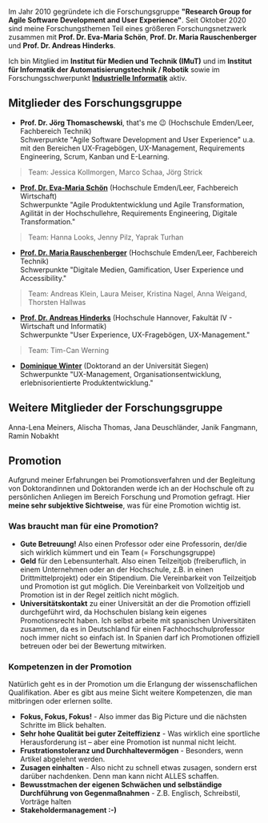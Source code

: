 Im Jahr 2010 gegründete ich die Forschungsgruppe __"Research Group for Agile Software Development and User Experience"__. Seit Oktober 2020 sind meine Forschungsthemen Teil eines größeren Forschungsnetzwerk zusammen mit __Prof. Dr. Eva-Maria Schön__, __Prof. Dr. Maria Rauschenberger__ und __Prof. Dr. Andreas Hinderks__. 

Ich bin Mitglied im __Institut für Medien und Technik (IMuT)__ und im __Institut für Informatik der Automatisierungstechnik / Robotik__ sowie im Forschungsschwerpunkt __[Industrielle Informatik](https://www.hs-emden-leer.de/forschung/forschungsprofil/forschungsschwerpunkte/schwerpunkte/industrielle-informatik)__ aktiv.


## Mitglieder des Forschungsgruppe  

* __Prof. Dr. Jörg Thomaschewski__, that's me &#128521; (Hochschule Emden/Leer, Fachbereich Technik)<br>
Schwerpunkte "Agile Software Development and User Experience" u.a. mit den Bereichen UX-Fragebögen, UX-Management, Requirements Engineering, Scrum, Kanban und E-Learning.
> Team: Jessica Kollmorgen, Marco Schaa, Jörg Strick

* __[Prof. Dr. Eva-Maria Schön](https://www.hs-emden-leer.de/forschung/forschungsprofil/forschende/wirtschaft/prof-dr-eva-maria-schoen)__  (Hochschule Emden/Leer, Fachbereich Wirtschaft)<br>
Schwerpunkte "Agile Produktentwicklung und Agile Transformation, Agilität in der Hochschullehre, Requirements Engineering, Digitale Transformation."
> Team: Hanna Looks, Jenny Pilz, Yaprak Turhan 

* __[Prof. Dr. Maria Rauschenberger](https://mariarauschenberger.net/)__ (Hochschule Emden/Leer, Fachbereich Technik)<br>
Schwerpunkte "Digitale Medien, Gamification, User Experience und Accessibility."
> Team: Andreas Klein, Laura Meiser, Kristina Nagel, Anna Weigand, Thorsten Hallwas

* __[Prof. Dr. Andreas Hinderks](https://www.hinderks.org/)__ (Hochschule Hannover, Fakultät IV - Wirtschaft und Informatik)<br>
Schwerpunkte "User Experience, UX-Fragebögen, UX-Management."
> Team: Tim-Can Werning

* __[Dominique Winter](http://www.designik.de)__ (Doktorand an der Universität Siegen)<br>
Schwerpunkte "UX-Management, Organisationsentwicklung, erlebnisorientierte Produktentwicklung."

## Weitere Mitglieder der Forschungsgruppe
Anna-Lena Meiners, Alischa Thomas, Jana Deuschländer, Janik Fangmann, Ramin Nobakht 


## Promotion
Aufgrund meiner Erfahrungen bei Promotionsverfahren und der Begleitung von Doktorandinnen und Doktoranden werde ich an der Hochschule oft zu persönlichen Anliegen im Bereich Forschung und Promotion gefragt. Hier __meine sehr subjektive Sichtweise__, was für eine Promotion wichtig ist. 

### Was braucht man für eine Promotion?
* __Gute Betreuung!__ Also einen Professor oder eine Professorin, der/die sich wirklich kümmert und ein Team (= Forschungsgruppe)
* __Geld__ für den Lebensunterhalt. Also einen Teilzeitjob (freiberuflich, in einem Unternehmen oder an der Hochschule, z.B. in einen Drittmittelprojekt) oder ein Stipendium. Die Vereinbarkeit von Teilzeitjob und Promotion ist gut möglich. Die Vereinbarkeit von Vollzeitjob und Promotion ist in der Regel zeitlich nicht möglich.
* __Universitätskontakt__ zu einer Universität an der die Promotion offiziell durchgeführt wird, da Hochschulen bislang kein eigenes Promotionsrecht haben. Ich selbst arbeite mit spanischen Universitäten zusammen, da es in Deutschland für einen Fachhochschulprofessor noch immer nicht so einfach ist. In Spanien darf ich Promotionen offiziell betreuen oder bei der Bewertung mitwirken.

### Kompetenzen in der Promotion
Natürlich geht es in der Promotion um die Erlangung der wissenschaflichen Qualifikation. Aber es gibt aus meine Sicht weitere Kompetenzen, die man mitbringen oder erlernen sollte.

*  __Fokus, Fokus, Fokus!__ - Also immer das Big Picture und die nächsten Schritte im Blick behalten.
*  __Sehr hohe Qualität bei guter Zeiteffizienz__ - Was wirklich eine sportliche Herausforderung ist – aber eine Promotion ist nunmal nicht leicht.
*  __Frustrationstoleranz und Durchhaltevermögen__ - Besonders, wenn Artikel abgelehnt werden.
*  __Zusagen einhalten__ - Also nicht zu schnell etwas zusagen, sondern erst darüber nachdenken. Denn man kann nicht ALLES schaffen.
*  __Bewusstmachen der eigenen Schwächen und selbständige Durchführung von Gegenmaßnahmen__ - Z.B. Englisch, Schreibstil, Vorträge halten
*  __Stakeholdermanagement :-)__
